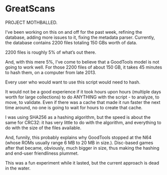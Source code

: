 
# GreatScans

PROJECT MOTHBALLED.

I’ve been working on this on and off for the past week, refining the database,
adding more issues to it, fixing the metadata parser. Currently, the database
contains 2200 files totaling 150 GBs worth of data.

2200 files is roughly 5% of what’s out there.

And, with this mere 5%, I’ve come to believe that a GoodTools model is not
going to work well. For those 2200 files of about 150 GB, it takes 45 minutes
to hash them, on a computer from late 2013.

Every user who would want to use this script would need to hash.

It would not be a good experience if it took hours upon hours (multiple days
worth for large collections) to do ANYTHING with the script - to analyze, to
move, to validate. Even if there was a cache that made it run faster the next
time around, no one is going to wait for hours to create that cache.

I was using SHA256 as a hashing algorithm, but the speed is about the same for
CRC32: it has very little to do with the algorithm, and everything to do with
the size of the files available.

And, funnily, this probably explains why GoodTools stopped at the N64 (whose
ROMs usually range 6 MB to 20 MB in size.). Disc-based games after that
became, obviously, much bigger in size, thus making the hashing and end-user
friendliness plummet.

This was a fun experiment while it lasted,
but the current approach is dead
in the water.
